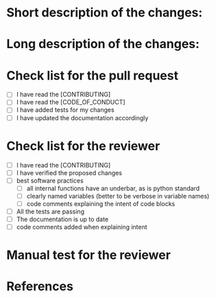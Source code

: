 # Short description of the changes:
<!-- Add a concise description here-->

# Long description of the changes:
<!-- Optional, add more details here if the short description is not suffieicnt-->

# Check list for the pull request
- [ ] I have read the [CONTRIBUTING]
- [ ] I have read the [CODE_OF_CONDUCT]
- [ ] I have added tests for my changes
- [ ] I have updated the documentation accordingly

# Check list for the reviewer
- [ ] I have read the [CONTRIBUTING]
- [ ] I have verified the proposed changes
- [ ] best software practices
    + [ ] all internal functions have an underbar, as is python standard
    + [ ] clearly named variables (better to be verbose in variable names)
    + [ ] code comments explaining the intent of code blocks
- [ ] All the tests are passing
- [ ] The documentation is up to date
- [ ] code comments added when explaining intent

# Manual test for the reviewer
<!-- Instructions for testing here. -->

# References
<!-- Links to related issues or pull requests -->
<!-- Links to IBM EWM items if aaplicable -->
